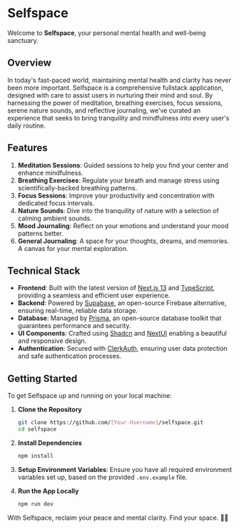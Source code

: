 # Selfspace

Welcome to **Selfspace**, your personal mental health and well-being sanctuary.

## Overview

In today's fast-paced world, maintaining mental health and clarity has never been more important. Selfspace is a comprehensive fullstack application, designed with care to assist users in nurturing their mind and soul. By harnessing the power of meditation, breathing exercises, focus sessions, serene nature sounds, and reflective journaling, we've curated an experience that seeks to bring tranquility and mindfulness into every user's daily routine.

## Features

1. **Meditation Sessions**: Guided sessions to help you find your center and enhance mindfulness.
2. **Breathing Exercises**: Regulate your breath and manage stress using scientifically-backed breathing patterns.
3. **Focus Sessions**: Improve your productivity and concentration with dedicated focus intervals.
4. **Nature Sounds**: Dive into the tranquility of nature with a selection of calming ambient sounds.
5. **Mood Journaling**: Reflect on your emotions and understand your mood patterns better.
6. **General Journaling**: A space for your thoughts, dreams, and memories. A canvas for your mental exploration.

## Technical Stack

* **Frontend**: Built with the latest version of [Next.js 13](https://nextjs.org/) and [TypeScript](https://www.typescriptlang.org/), providing a seamless and efficient user experience.
* **Backend**: Powered by [Supabase](https://supabase.io/), an open-source Firebase alternative, ensuring real-time, reliable data storage.
* **Database**: Managed by [Prisma](https://www.prisma.io/), an open-source database toolkit that guarantees performance and security.
* **UI Components**: Crafted using [Shadcn](https://ui.shadcn.com/) and [NextUI](https://nextui.org/) enabling a beautiful and responsive design.
* **Authentication**: Secured with [ClerkAuth](https://clerk.dev/), ensuring user data protection and safe authentication processes.

## Getting Started

To get Selfspace up and running on your local machine:

1. **Clone the Repository**
    ```bash
    git clone https://github.com/[Your-Username]/selfspace.git
    cd selfspace
    ```

2. **Install Dependencies**
    ```bash
    npm install
    ```

3. **Setup Environment Variables**: Ensure you have all required environment variables set up, based on the provided `.env.example` file.

4. **Run the App Locally**
    ```bash
    npm run dev
    ```

With Selfspace, reclaim your peace and mental clarity. Find your space. 🧘🌌
